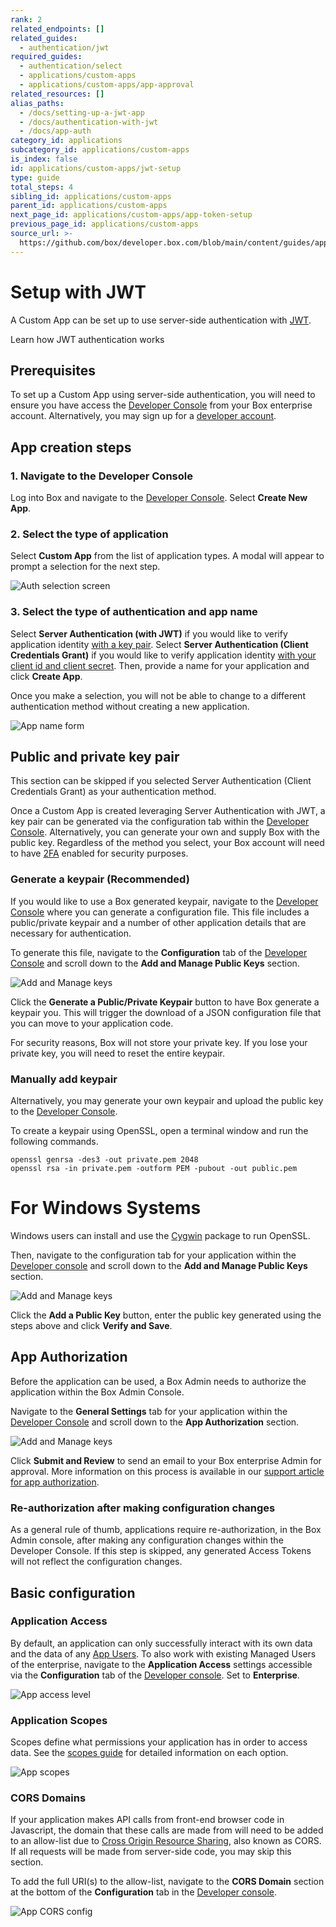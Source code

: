 ```yaml
---
rank: 2
related_endpoints: []
related_guides:
  - authentication/jwt
required_guides:
  - authentication/select
  - applications/custom-apps
  - applications/custom-apps/app-approval
related_resources: []
alias_paths:
  - /docs/setting-up-a-jwt-app
  - /docs/authentication-with-jwt
  - /docs/app-auth
category_id: applications
subcategory_id: applications/custom-apps
is_index: false
id: applications/custom-apps/jwt-setup
type: guide
total_steps: 4
sibling_id: applications/custom-apps
parent_id: applications/custom-apps
next_page_id: applications/custom-apps/app-token-setup
previous_page_id: applications/custom-apps
source_url: >-
  https://github.com/box/developer.box.com/blob/main/content/guides/applications/custom-apps/jwt-setup.md
---
```

# Setup with JWT

A Custom App can be set up to use server-side authentication with
[JWT][jwt].

<CTA to='g://authentication/jwt'>

Learn how JWT authentication works

</CTA>

## Prerequisites

To set up a Custom App using server-side authentication, you will need to ensure
you have access the [Developer Console][devconsole] from your Box enterprise
account. Alternatively, you may sign up for a [developer account][devaccount].

## App creation steps

### 1. Navigate to the Developer Console

Log into Box and navigate to the [Developer Console][devconsole].
Select **Create New App**.

### 2. Select the type of application

Select **Custom App** from the list of application types. A modal will appear to
prompt a selection for the next step.

<ImageFrame border center>

![Auth selection screen](../images/select-app-type.png)

</ImageFrame>

### 3. Select the type of authentication and app name

Select **Server Authentication (with JWT)** if you would like to verify
application identity [with a key pair][kp]. Select
**Server Authentication (Client Credentials Grant)** if you would like to verify
application identity [with your client id and client secret][ccg]. Then, provide
a name for your application and click **Create App**.

<Message warning>

Once you make a selection, you will not be able to change to a different 
authentication method without creating a new application.

</Message>

<ImageFrame border width="600" center>

![App name form](../images/jwt-three-options.png)

</ImageFrame>

## Public and private key pair

<Message>

This section can be skipped if you selected Server Authentication
(Client Credentials Grant) as your authentication method.

</Message>

Once a Custom App is created leveraging Server Authentication with JWT, a key
pair can be generated via the configuration tab within the
[Developer Console][devconsole]. Alternatively, you can generate your
own and supply Box with the public key. Regardless of the method you select,
your Box account will need to have [2FA][2fa] enabled for security purposes.

### Generate a keypair (Recommended)

If you would like to use a Box generated keypair, navigate to the
[Developer Console][devconsole] where you can generate a configuration file.
This file includes a public/private keypair and a number of other application
details that are necessary for authentication.

To generate this file, navigate to the **Configuration** tab of the
[Developer Console][devconsole] and scroll down to the
**Add and Manage Public Keys** section.

<ImageFrame border width="600" center>

![Add and Manage keys](../images/app-add-keys.png)

</ImageFrame>

Click the **Generate a Public/Private Keypair** button to have Box generate a
keypair you. This will trigger the download of a JSON configuration file that
you can move to your application code.

<Message danger>

For security reasons, Box will not store your private key. If you lose your
private key, you will need to reset the entire keypair.

</Message>

### Manually add keypair

Alternatively, you may generate your own keypair and upload the public key to
the [Developer Console][devconsole].

To create a keypair using OpenSSL, open a terminal window and run the
following commands.

```shell
openssl genrsa -des3 -out private.pem 2048
openssl rsa -in private.pem -outform PEM -pubout -out public.pem
```

<Message>

# For Windows Systems

Windows users can install and use the [Cygwin][cygwin] package to run OpenSSL.

</Message>

Then, navigate to the configuration tab for your application within the
[Developer console][devconsole] and scroll down to the
**Add and Manage Public Keys** section.

<ImageFrame border width="600" center>

![Add and Manage keys](../images/app-add-keys.png)

</ImageFrame>

Click the **Add a Public Key** button, enter the public key generated using the
steps above and click **Verify and Save**.

## App Authorization

Before the application can be used, a Box Admin needs to authorize the
application within the Box Admin Console.

Navigate to the **General Settings** tab for your application within the
[Developer Console][devconsole] and scroll down to the **App Authorization**
section.

<ImageFrame border width="400" center>

![Add and Manage keys](../images/app-authorization.png)

</ImageFrame>

Click **Submit and Review** to send an email to your Box enterprise Admin for
approval. More information on this process is available in our
[support article for app authorization][app-auth].

### Re-authorization after making configuration changes

As a general rule of thumb, applications require re-authorization, in the Box
Admin console, after making any configuration changes within the Developer
Console. If this step is skipped, any generated Access Tokens will not reflect
the configuration changes.

## Basic configuration

### Application Access

By default, an application can only successfully interact with its own data and
the data of any [App Users][user-types]. To also work with
existing Managed Users of the enterprise, navigate to the
**Application Access** settings accessible via the **Configuration** tab of the
[Developer console][devconsole]. Set to **Enterprise**. 

<ImageFrame border>

![App access level](../images/app-access-level.png)

</ImageFrame>

### Application Scopes

Scopes define what permissions your application has in order to access data. See
the [scopes guide][scopes] for detailed information on each option.

<ImageFrame border width="600" center>

![App scopes](../images/app-scopes.png)

</ImageFrame>

### CORS Domains

If your application makes API calls from front-end browser code in
Javascript, the domain that these calls are made from will need to be
added to an allow-list due to [Cross Origin Resource Sharing][cors],
also known as CORS. If all requests will be made from server-side code,
you may skip this section.

To add the full URI(s) to the allow-list, navigate to the **CORS Domain**
section at the bottom of the **Configuration** tab in the
[Developer console][devconsole].

<ImageFrame border>

![App CORS config](../images/app-cors.png)

</ImageFrame>

[devconsole]: https://app.box.com/developers/console
[devaccount]: https://account.box.com/signup/n/developer
[devtoken]: g://authentication/access-tokens/developer-tokens
[scopes]: g://api-calls/permissions-and-errors/scopes
[cors]: https://en.wikipedia.org/wiki/Cross-origin_resource_sharing
[user-types]: g://authentication/user-types
[cygwin]: http://www.cygwin.com/
[app-auth]: https://community.box.com/t5/Managing-Developer-Sandboxes/Authorizing-Apps-in-the-Box-App-Approval-Process/ta-p/77293
[jwt]: g://authentication/jwt
[2fa]: https://support.box.com/hc/en-us/articles/360043697154-Two-Factor-Authentication-Set-Up-for-Your-Account
[kp]: g://authentication/jwt/without-sdk/#public-and-private-key-pair
[ccg]: g//authentication/jwt/without-sdk/#client-credentials-grant